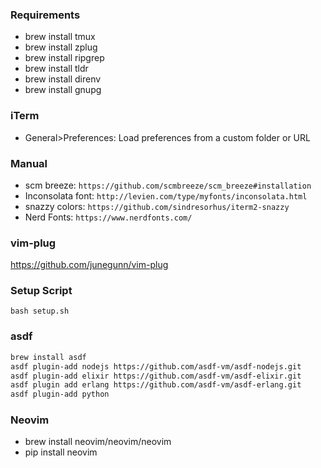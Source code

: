 ### Requirements
- brew install tmux
- brew install zplug
- brew install ripgrep
- brew install tldr
- brew install direnv
- brew install gnupg

### iTerm
- General>Preferences: Load preferences from a custom folder or URL

### Manual
- scm breeze: `https://github.com/scmbreeze/scm_breeze#installation`
- Inconsolata font: `http://levien.com/type/myfonts/inconsolata.html`
- snazzy colors: `https://github.com/sindresorhus/iterm2-snazzy`
- Nerd Fonts: `https://www.nerdfonts.com/`

### vim-plug
https://github.com/junegunn/vim-plug

### Setup Script
`bash setup.sh`


### asdf

```bash
brew install asdf
asdf plugin-add nodejs https://github.com/asdf-vm/asdf-nodejs.git
asdf plugin-add elixir https://github.com/asdf-vm/asdf-elixir.git
asdf plugin add erlang https://github.com/asdf-vm/asdf-erlang.git
asdf plugin-add python
```

### Neovim
- brew install neovim/neovim/neovim
- pip install neovim
